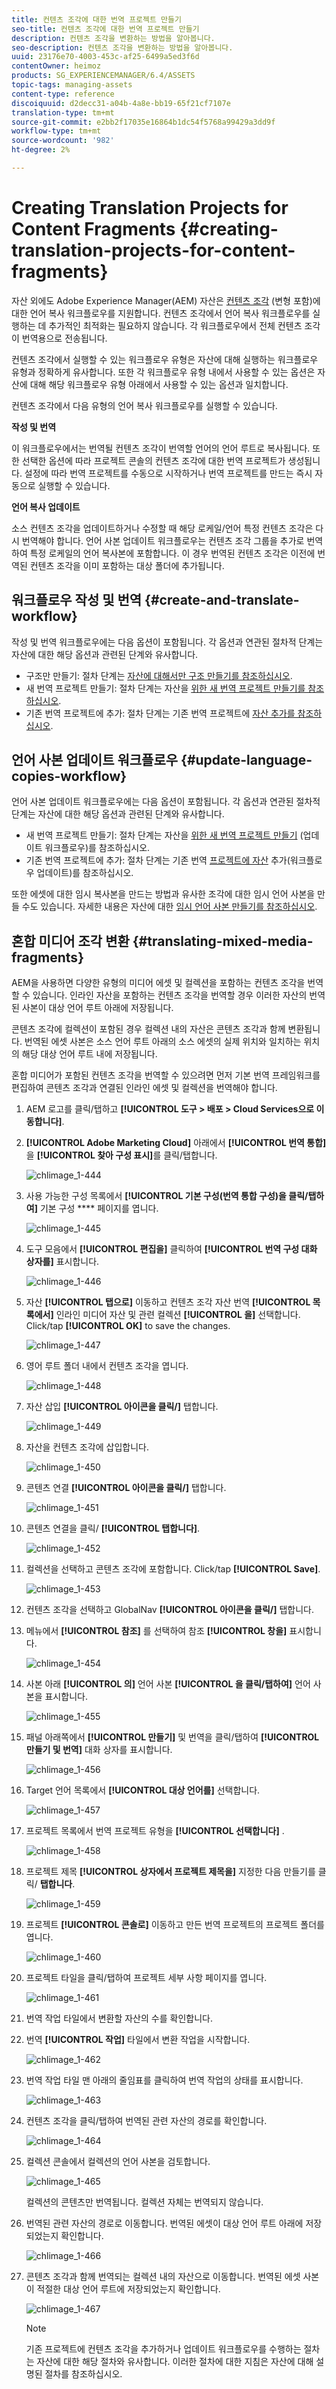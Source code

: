 ```yaml
---
title: 컨텐츠 조각에 대한 번역 프로젝트 만들기
seo-title: 컨텐츠 조각에 대한 번역 프로젝트 만들기
description: 컨텐츠 조각을 변환하는 방법을 알아봅니다.
seo-description: 컨텐츠 조각을 변환하는 방법을 알아봅니다.
uuid: 23176e70-4003-453c-af25-6499a5ed3f6d
contentOwner: heimoz
products: SG_EXPERIENCEMANAGER/6.4/ASSETS
topic-tags: managing-assets
content-type: reference
discoiquuid: d2decc31-a04b-4a8e-bb19-65f21cf7107e
translation-type: tm+mt
source-git-commit: e2bb2f17035e16864b1dc54f5768a99429a3dd9f
workflow-type: tm+mt
source-wordcount: '982'
ht-degree: 2%

---
```



# Creating Translation Projects for Content Fragments {#creating-translation-projects-for-content-fragments}

자산 외에도 Adobe Experience Manager(AEM) 자산은 [컨텐츠 조각](content-fragments.md) (변형 포함)에 대한 언어 복사 워크플로우를 지원합니다. 컨텐츠 조각에서 언어 복사 워크플로우를 실행하는 데 추가적인 최적화는 필요하지 않습니다. 각 워크플로우에서 전체 컨텐츠 조각이 번역용으로 전송됩니다.

컨텐츠 조각에서 실행할 수 있는 워크플로우 유형은 자산에 대해 실행하는 워크플로우 유형과 정확하게 유사합니다. 또한 각 워크플로우 유형 내에서 사용할 수 있는 옵션은 자산에 대해 해당 워크플로우 유형 아래에서 사용할 수 있는 옵션과 일치합니다.

컨텐츠 조각에서 다음 유형의 언어 복사 워크플로우를 실행할 수 있습니다.

**작성 및 번역**

이 워크플로우에서는 번역될 컨텐츠 조각이 번역할 언어의 언어 루트로 복사됩니다. 또한 선택한 옵션에 따라 프로젝트 콘솔의 컨텐츠 조각에 대한 번역 프로젝트가 생성됩니다. 설정에 따라 번역 프로젝트를 수동으로 시작하거나 번역 프로젝트를 만드는 즉시 자동으로 실행할 수 있습니다.

**언어 복사 업데이트**

소스 컨텐츠 조각을 업데이트하거나 수정할 때 해당 로케일/언어 특정 컨텐츠 조각은 다시 번역해야 합니다. 언어 사본 업데이트 워크플로우는 컨텐츠 조각 그룹을 추가로 번역하여 특정 로케일의 언어 복사본에 포함합니다. 이 경우 번역된 컨텐츠 조각은 이전에 번역된 컨텐츠 조각을 이미 포함하는 대상 폴더에 추가됩니다.

## 워크플로우 작성 및 번역 {#create-and-translate-workflow}

작성 및 번역 워크플로우에는 다음 옵션이 포함됩니다. 각 옵션과 연관된 절차적 단계는 자산에 대한 해당 옵션과 관련된 단계와 유사합니다.

* 구조만 만들기: 절차 단계는 [자산에 대해서만 구조 만들기를 참조하십시오](translation-projects.md#create-structure-only).
* 새 번역 프로젝트 만들기: 절차 단계는 자산을 [위한 새 번역 프로젝트 만들기를 참조하십시오](translation-projects.md#create-a-new-translation-project).
* 기존 번역 프로젝트에 추가: 절차 단계는 기존 번역 프로젝트에 [자산 추가를 참조하십시오](translation-projects.md#add-to-existing-translation-project).

## 언어 사본 업데이트 워크플로우 {#update-language-copies-workflow}

언어 사본 업데이트 워크플로우에는 다음 옵션이 포함됩니다. 각 옵션과 연관된 절차적 단계는 자산에 대한 해당 옵션과 관련된 단계와 유사합니다.

* 새 번역 프로젝트 만들기: 절차 단계는 자산을 [위한 새 번역 프로젝트 만들기](translation-projects.md#create-a-new-translation-project) (업데이트 워크플로우)를 참조하십시오.
* 기존 번역 프로젝트에 추가: 절차 단계는 기존 번역 [프로젝트에 자산](translation-projects.md#add-to-existing-translation-project) 추가(워크플로우 업데이트)를 참조하십시오.

또한 에셋에 대한 임시 복사본을 만드는 방법과 유사한 조각에 대한 임시 언어 사본을 만들 수도 있습니다. 자세한 내용은 자산에 대한 [임시 언어 사본 만들기를 참조하십시오](translation-projects.md#creating-temporary-language-copies).

## 혼합 미디어 조각 변환 {#translating-mixed-media-fragments}

AEM을 사용하면 다양한 유형의 미디어 에셋 및 컬렉션을 포함하는 컨텐츠 조각을 번역할 수 있습니다. 인라인 자산을 포함하는 컨텐츠 조각을 번역할 경우 이러한 자산의 번역된 사본이 대상 언어 루트 아래에 저장됩니다.

콘텐츠 조각에 컬렉션이 포함된 경우 컬렉션 내의 자산은 콘텐츠 조각과 함께 변환됩니다. 번역된 에셋 사본은 소스 언어 루트 아래의 소스 에셋의 실제 위치와 일치하는 위치의 해당 대상 언어 루트 내에 저장됩니다.

혼합 미디어가 포함된 컨텐츠 조각을 번역할 수 있으려면 먼저 기본 번역 프레임워크를 편집하여 콘텐츠 조각과 연결된 인라인 에셋 및 컬렉션을 번역해야 합니다.

1. AEM 로고를 클릭/탭하고 **[!UICONTROL 도구 > 배포 > Cloud Services으로 이동합니다]**.
1. **[!UICONTROL Adobe Marketing Cloud]** 아래에서 **[!UICONTROL 번역 통합]**&#x200B;을 **[!UICONTROL 찾아 구성 표시]**&#x200B;를 클릭/탭합니다.

   ![chlimage_1-444](assets/chlimage_1-444.png)

1. 사용 가능한 구성 목록에서 **[!UICONTROL 기본 구성(번역 통합 구성)을 클릭/탭하여]** 기본 구성 **** 페이지를 엽니다.

   ![chlimage_1-445](assets/chlimage_1-445.png)

1. 도구 모음에서 **[!UICONTROL 편집을]** 클릭하여 **[!UICONTROL 번역 구성 대화 상자를]** 표시합니다.

   ![chlimage_1-446](assets/chlimage_1-446.png)

1. 자산 **[!UICONTROL 탭으로]** 이동하고 컨텐츠 조각 자산 번역 **[!UICONTROL 목록에서]** 인라인 미디어 자산 및 관련 컬렉션 **[!UICONTROL 을]** 선택합니다. Click/tap **[!UICONTROL OK]** to save the changes.

   ![chlimage_1-447](assets/chlimage_1-447.png)

1. 영어 루트 폴더 내에서 컨텐츠 조각을 엽니다.

   ![chlimage_1-448](assets/chlimage_1-448.png)

1. 자산 삽입 **[!UICONTROL 아이콘을 클릭/]** 탭합니다.

   ![chlimage_1-449](assets/chlimage_1-449.png)

1. 자산을 컨텐츠 조각에 삽입합니다.

   ![chlimage_1-450](assets/chlimage_1-450.png)

1. 콘텐츠 연결 **[!UICONTROL 아이콘을 클릭/]** 탭합니다.

   ![chlimage_1-451](assets/chlimage_1-451.png)

1. 콘텐츠 연결을 클릭/ **[!UICONTROL 탭합니다]**.

   ![chlimage_1-452](assets/chlimage_1-452.png)

1. 컬렉션을 선택하고 콘텐츠 조각에 포함합니다. Click/tap **[!UICONTROL Save]**.

   ![chlimage_1-453](assets/chlimage_1-453.png)

1. 컨텐츠 조각을 선택하고 GlobalNav **[!UICONTROL 아이콘을 클릭/]** 탭합니다.
1. 메뉴에서 **[!UICONTROL 참조]** 를 선택하여 참조 **[!UICONTROL 창을]** 표시합니다.

   ![chlimage_1-454](assets/chlimage_1-454.png)

1. 사본 아래 **[!UICONTROL 의]** 언어 사본 **[!UICONTROL 을 클릭/탭하여]** 언어 사본을 표시합니다.

   ![chlimage_1-455](assets/chlimage_1-455.png)

1. 패널 아래쪽에서 **[!UICONTROL 만들기]** 및 번역을 클릭/탭하여 **[!UICONTROL 만들기 및 번역]** 대화 상자를 표시합니다.

   ![chlimage_1-456](assets/chlimage_1-456.png)

1. Target 언어 목록에서 **[!UICONTROL 대상 언어를]** 선택합니다.

   ![chlimage_1-457](assets/chlimage_1-457.png)

1. 프로젝트 목록에서 번역 프로젝트 유형을 **[!UICONTROL 선택합니다]** .

   ![chlimage_1-458](assets/chlimage_1-458.png)

1. 프로젝트 제목 **[!UICONTROL 상자에서 프로젝트 제목을]** 지정한 다음 만들기를 클릭/ **탭합니다**.

   ![chlimage_1-459](assets/chlimage_1-459.png)

1. 프로젝트 **[!UICONTROL 콘솔로]** 이동하고 만든 번역 프로젝트의 프로젝트 폴더를 엽니다.

   ![chlimage_1-460](assets/chlimage_1-460.png)

1. 프로젝트 타일을 클릭/탭하여 프로젝트 세부 사항 페이지를 엽니다.

   ![chlimage_1-461](assets/chlimage_1-461.png)

1. 번역 작업 타일에서 변환할 자산의 수를 확인합니다.
1. 번역 **[!UICONTROL 작업]** 타일에서 변환 작업을 시작합니다.

   ![chlimage_1-462](assets/chlimage_1-462.png)

1. 번역 작업 타일 맨 아래의 줄임표를 클릭하여 번역 작업의 상태를 표시합니다.

   ![chlimage_1-463](assets/chlimage_1-463.png)

1. 컨텐츠 조각을 클릭/탭하여 번역된 관련 자산의 경로를 확인합니다.

   ![chlimage_1-464](assets/chlimage_1-464.png)

1. 컬렉션 콘솔에서 컬렉션의 언어 사본을 검토합니다.

   ![chlimage_1-465](assets/chlimage_1-465.png)

   컬렉션의 콘텐츠만 번역됩니다. 컬렉션 자체는 번역되지 않습니다.

1. 번역된 관련 자산의 경로로 이동합니다. 번역된 에셋이 대상 언어 루트 아래에 저장되었는지 확인합니다.

   ![chlimage_1-466](assets/chlimage_1-466.png)

1. 콘텐츠 조각과 함께 번역되는 컬렉션 내의 자산으로 이동합니다. 번역된 에셋 사본이 적절한 대상 언어 루트에 저장되었는지 확인합니다.

   ![chlimage_1-467](assets/chlimage_1-467.png)

   >[!NOTE]
   >
   >기존 프로젝트에 컨텐츠 조각을 추가하거나 업데이트 워크플로우를 수행하는 절차는 자산에 대한 해당 절차와 유사합니다. 이러한 절차에 대한 지침은 자산에 대해 설명된 절차를 참조하십시오.

